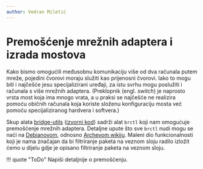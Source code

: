 ```yaml
---
author: Vedran Miletić
---
```


# Premošćenje mrežnih adaptera i izrada mostova

Kako bismo omogućili međusobnu komunikaciju više od dva računala putem mreže, pojedini čvorovi moraju služiti kao prijenosni čvorovi. Iako to mogu biti i najčešće jesu specijalizirani uređaji, za istu svrhu mogu poslužiti i računala s više mrežnih adaptera. (Preklopnik (engl. *switch*) je naprosto vrsta most koja ima mnogo vrata, a u praksi se najčešće ne realizira pomoću običnih računala koja koriste složenu konfiguraciju mosta već pomoću specijaliziranog hardvera i softvera.)

Skup alata [bridge-utils](https://wiki.linuxfoundation.org/networking/bridge) ([izvorni kod](https://git.kernel.org/pub/scm/network/bridge/bridge-utils.git/)) sadrži alat `brctl` koji nam omogućuje premošćenje mrežnih adaptera. Detaljne upute što sve `brctl` nudi mogu se naći na [Debianovom](https://wiki.debian.org/BridgeNetworkConnections), odnosno [Archevom wikiju](https://wiki.archlinux.org/title/Network_bridge). Maleni dio funkcionalnosti koji je nama značajan da bi filtriranje paketa na veznom sloju radilo izložit ćemo u dijelu gdje je opisano filtriranje paketa na veznom sloju.

!!! quote "ToDo"
    Napiši detaljnije o premošćenju.
